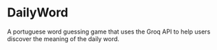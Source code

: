 # DailyWord
A portuguese word guessing game that uses the Groq API to help users discover the meaning of the daily word.
